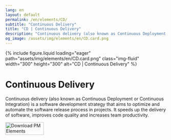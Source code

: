 ```yaml
---
lang: en
layout: default
permalink: /en/elements/CD/
subtitle: "Continuous Delivery"
title: "CD | Continuous Delivery"
description: "Continuous delivery (also known as Continuous Deployment or Continuous Integration) is a software development strategy that aims to optimize and automate the software release process in projects. It speeds up the delivery of software, improves code quality and increases team productivity."
og_image: /assets/img/elements/en/CD.card.png
---
```


{% include figure.liquid loading="eager" path="assets/img/elements/en/CD.card.png" class="img-fluid" width="300" height="300" alt="CD | Continuous Delivery" %}

# Continuous Delivery

Continuous delivery (also known as Continuous Deployment or Continuous Integration) is a software development strategy that aims to optimize and automate the software release process in projects. It speeds up the delivery of software, improves code quality and increases team productivity.

<a href="https://apps.apple.com/app/apple-store/id6738084498?pt=127441684&ct=website&mt=8">
  <img src="{{ "assets/img/en/appstore.png" | relative_url }}" width="120" height="40" alt="Download PM Elements">
</a>
